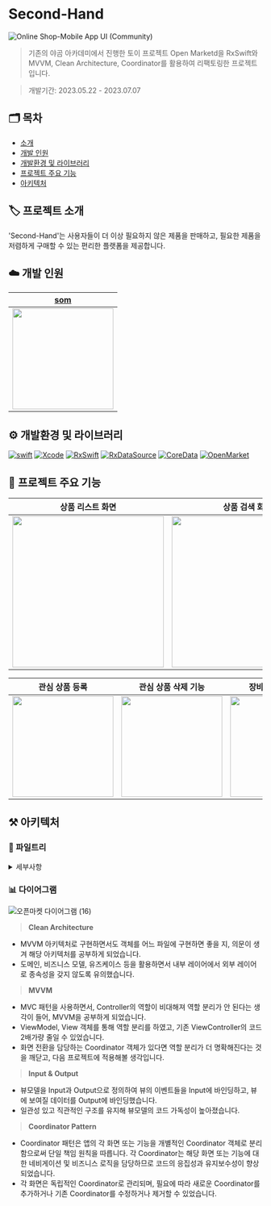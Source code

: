 # Second-Hand

![Online Shop-Mobile App UI (Community)](https://github.com/jsa0224/ios-second-hand-RxSwift/assets/94514250/d8d8a691-a09f-4cad-8d54-8fac12588306)

> 기존의 야곰 아카데미에서 진행한 토이 프로젝트 Open Marketd을 RxSwift와 MVVM, Clean Architecture, Coordinator를 활용하여 리팩토링한 프로젝트입니다.

> 개발기간: 2023.05.22 - 2023.07.07

## 🗂️ 목차
- [소개](#-프로젝트-소개)
- [개발 인원](#-개발-인원)
- [개발환경 및 라이브러리](#-개발환경-및-라이브러리)
- [프로젝트 주요 기능](#-프로젝트-주요-기능)
- [아키텍처](#-아키텍처)

## 🏷️ 프로젝트 소개
'Second-Hand'는 사용자들이 더 이상 필요하지 않은 제품을 판매하고, 필요한 제품을 저렴하게 구매할 수 있는 편리한 플랫폼을 제공합니다.

## ☁️ 개발 인원
|[som](https://github.com/jsa0224)|
|:---:|
|<img src=https://github.com/jsa0224/ios-second-hand-RxSwift/assets/94514250/c130ceb8-9a7b-44fe-b0df-bc2672067feb width="200" height="200">

## ⚙️ 개발환경 및 라이브러리
[![swift](https://img.shields.io/badge/swift-5.6-orange)]() [![Xcode](https://img.shields.io/badge/Xcode-16.2-blue)]() [![RxSwift](https://img.shields.io/badge/RxSwift-6.5.0-purple)]() [![RxDataSource](https://img.shields.io/badge/RxDataSource-5.0-purple)]() [![CoreData](https://img.shields.io/badge/CoreData-3.0+-green)]() [![OpenMarket](https://img.shields.io/badge/OpenMarket-sever-red)]()

## 📱 프로젝트 주요 기능
|상품 리스트 화면|상품 검색 화면|상품 상세 화면|
|:---:|:---:|:---:|
|<img src=https://github.com/jsa0224/ios-second-hand-RxSwift/assets/94514250/d91ea652-91de-4732-ab70-54c6a358cd47 width="300">|<img src=https://github.com/jsa0224/ios-second-hand-RxSwift/assets/94514250/12e99297-b1b9-45b7-9df0-30f479f7f4d8 width="300">|<img src=https://github.com/jsa0224/ios-second-hand-RxSwift/assets/94514250/f16378c3-79c8-496b-8142-b76d0880fe81 width="300">|

|관심 상품 등록|관심 상품 삭제 기능|장바구니 상품 등록|장바구니 상품 삭제 기능|
|:---:|:---:|:---:|:---:|
|<img src=https://github.com/jsa0224/ios-second-hand-RxSwift/assets/94514250/05d28753-31cb-4d51-98cd-11187fab452d width="200">|<img src=https://github.com/jsa0224/ios-second-hand-RxSwift/assets/94514250/0ad5d921-5072-4ca5-b9ac-0982753bf865 width="200">|<img src=https://github.com/jsa0224/ios-second-hand-RxSwift/assets/94514250/5cd53e5c-4cbe-44c2-af02-e38785c877cd width="200">|<img src=https://github.com/jsa0224/ios-second-hand-RxSwift/assets/94514250/f565c8b2-0762-41ba-a621-501513720a92 width="200">|

## ⚒️ 아키텍처
### 🌲 파일트리
<details>
<summary>세부사항</summary>
<div markdown="1">
    
```
SecondHand
├── App
│   ├── Coordinator
│   │   ├── Coordinator    
│   │   └── AppCoordinator 
│   ├── AppDelegate
│   └── SceneDelegate
├── Data
│   ├── Network
│   │   ├── NetworkManager
│   │   ├── ItemNetworkManager  
│   │   ├── NetworkError 
│   │   └── ImageCacheManager    
│   ├── CoreData
│   │   ├── CoreDataManager
│   │   ├── CoreDataManageable
│   │   └── CoreDataError      
│   ├── Repositories
│   │   ├── ItemListRepository
│   │   └── ItemRepository
│   └── ResponseModel
│       ├── CoreData
│       │   ├── ItemDAO+CoreDataClass
│       │   └── ItemDAO+CoreDataProperties    
│       └── Network
│           ├── ProductList
│           ├── Product
│           └── ProductForm     
├── Domain
│   ├── InterFaces
│   │   ├── Repositories
│   │   │   ├── CoreDataRepository
│   │   │   └── NetworkRepository
│   ├── Entities
│   │   ├── Item
│   │   └── ItemForm
│   └── UseCases
│       ├── Protocol
│       │   ├── ItemListUseCaseType
│       │   ├── ImageUseCaseType
│       │   └── ItemUseCaseType
│       ├── ItemListUseCase
│       ├── ImageUseCase
│       └── ItemUseCase
├── Presentation
│   ├── CommonView
│   │   ├── Alert
│   │   │   ├── AlertActionType
│   │   │   └── AlertManager
│   │   ├── Item
│   │   │   └── WorkItem
│   │   ├── View
│   │   │   ├── PriceView
│   │   │   ├── Label
│   │   │   │   └── TotalPriceLabel
│   │   │   ├── GridView
│   │   │   └── ListView
│   │   └── Cell
│   │       ├── Section
│   │       │   └── ItemSection    
│   │       ├── ListCell
│   │       │   ├── ViewModel
│   │       │   │   └── TableViewCellViewModel
│   │       │   └── ItemTableViewCell
│   │       └── GridCell
│   │           ├── ViewModel
│   │           │   └── GridCellViewModel
│   │           └── ItemGridCollectionViewCell
│   ├── HomeView
│   │   ├── Coordinator
│   │   │   └── HomeCoordinator 
│   │   ├── ViewModel
│   │   │   └── HomeViewModel
│   │   └── View
│   │       └── HomeViewController
│   ├── SearchView
│   │   ├── Coordinator
│   │   │   └── SearchCoordinator 
│   │   ├── ViewModel
│   │   │   └── SearchViewModel
│   │   └── View
│   │       └── SearchViewController    
│   ├── DetailView
│   │   ├── Coordinator
│   │   │   └── DetailCoordinator     
│   │   ├── ViewModel
│   │   │   └── DetailViewModel
│   │   └── View
│   │       ├── DetailView
│   │       └── DetailViewController
│   ├── FavoriteView
│   │   ├── Coordinator
│   │   │   └── FavoriteCoordinator 
│   │   ├── ViewModel
│   │   │   └── FavoriteViewModel
│   │   └── View
│   │       └── FavoriteViewController 
│   └── CartView
│       ├── Coordinator
│       │   └── CartCoordinator    
│       ├── ViewModel
│       │   └── CartViewModel
│       └── View
│           └── CartViewController
├── Util
├── Legacy    
└── Resource
```
</div>
</details>


### 📊 다이어그램
![오픈마켓 다이어그램 (16)](https://github.com/jsa0224/ios-second-hand-RxSwift/assets/94514250/ac7a6929-cf42-4d37-a6b1-1ac238ea4d0f)

> **Clean Architecture**
- MVVM 아키텍처로 구현하면서도 객체를 어느 파일에 구현하면 좋을 지, 의문이 생겨 해당 아키텍처를 공부하게 되었습니다.
- 도메인, 비즈니스 모델, 유즈케이스 등을 활용하면서 내부 레이어에서 외부 레이어로 종속성을 갖지 않도록 유의했습니다.

> **MVVM** 
- MVC 패턴을 사용하면서, Controller의 역할이 비대해져 역할 분리가 안 된다는 생각이 들어, MVVM을 공부하게 되었습니다.
- ViewModel, View 객체를 통해 역할 분리를 하였고, 기존 ViewController의 코드 2배가량 줄일 수 있었습니다.
- 화면 전환을 담당하는 Coordinator 객체가 있다면 역할 분리가 더 명확해진다는 것을 깨닫고, 다음 프로젝트에 적용해볼 생각입니다.

> **Input & Output**
- 뷰모델을 Input과 Output으로 정의하여 뷰의 이벤트들을 Input에 바인딩하고, 뷰에 보여질 데이터를 Output에 바인딩했습니다.
- 일관성 있고 직관적인 구조를 유지해 뷰모델의 코드 가독성이 높아졌습니다. 

> **Coordinator Pattern**
- Coordinator 패턴은 앱의 각 화면 또는 기능을 개별적인 Coordinator 객체로 분리함으로써 단일 책임 원칙을 따릅니다. 각 Coordinator는 해당 화면 또는 기능에 대한 네비게이션 및 비즈니스 로직을 담당하므로 코드의 응집성과 유지보수성이 향상되었습니다.
- 각 화면은 독립적인 Coordinator로 관리되며, 필요에 따라 새로운 Coordinator를 추가하거나 기존 Coordinator를 수정하거나 제거할 수 있었습니다.
